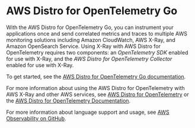 # AWS Distro for OpenTelemetry Go<a name="xray-go-opentel-sdk"></a>

With the AWS Distro for OpenTelemetry Go, you can instrument your applications once and send correlated metrics and traces to multiple AWS monitoring solutions including Amazon CloudWatch, AWS X\-Ray, and Amazon OpenSearch Service\. Using X\-Ray with AWS Distro for OpenTelemetry requires two components: an *OpenTelemetry SDK* enabled for use with X\-Ray, and the *AWS Distro for OpenTelemetry Collector* enabled for use with X\-Ray\.

To get started, see the [AWS Distro for OpenTelemetry Go documentation](https://aws-otel.github.io/docs/getting-started/go-sdk)\.

For more information about using the AWS Distro for OpenTelemetry with AWS X\-Ray and other AWS services, see [AWS Distro for OpenTelemetry](https://aws-otel.github.io/) or the [AWS Distro for OpenTelemetry Documentation](https://aws-otel.github.io/docs/introduction)\.

For more information about language support and usage, see [AWS Observability on GitHub](https://github.com/aws-observability)\.